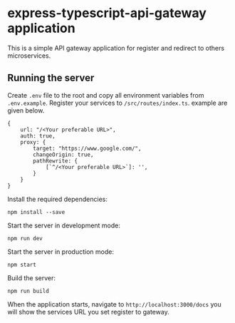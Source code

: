 
# express-typescript-api-gateway application

This is a simple API gateway application for register and redirect to others microservices.

## Running the server

Create `.env` file to the root and copy all environment variables from `.env.example`.
Register your services to `/src/routes/index.ts`. example are given below.

```JS
{
    url: "/<Your preferable URL>",
    auth: true,
    proxy: {
        target: "https://www.google.com/",
        changeOrigin: true,
        pathRewrite: {
            [`^/<Your preferable URL>`]: '', 
        }
    }
}
```


Install the required dependencies:

```
npm install --save
```

Start the server in development mode:
```
npm run dev
```

Start the server in production mode:
```
npm start
```

Build the server:
```
npm run build
```

When the application starts, navigate to `http://localhost:3000/docs` you will show the services URL you set register to gateway.
